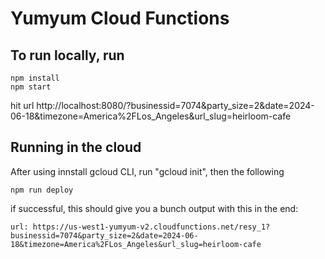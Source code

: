 # Yumyum Cloud Functions

## To run locally, run

```
npm install
npm start
```

hit url
http://localhost:8080/?businessid=7074&party_size=2&date=2024-06-18&timezone=America%2FLos_Angeles&url_slug=heirloom-cafe

## Running in the cloud

After using innstall gcloud CLI, run "gcloud init", then the following

```
npm run deploy
```

if successful, this should give you a bunch output with this in the end:

```
url: https://us-west1-yumyum-v2.cloudfunctions.net/resy_1?businessid=7074&party_size=2&date=2024-06-18&timezone=America%2FLos_Angeles&url_slug=heirloom-cafe
```
